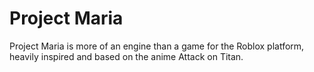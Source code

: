 # Project Maria

Project Maria is more of an engine than a game for the Roblox platform, heavily inspired and based on the anime Attack on Titan.
